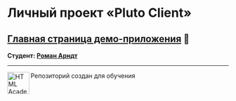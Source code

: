 # Личный проект «Pluto Client»

## [Главная страница демо-приложения](https://pluto-score.herokuapp.com) 🐾

**Студент: [Роман Арндт](https://htmlacademy.ru/profile/romuelson)**

---

<a href="https://htmlacademy.ru/profession/react"><img align="left" width="50" height="50" title="HTML Academy" src="https://up.htmlacademy.ru/static/img/intensive/react/logo-for-github.png"></a>

Репозиторий создан для обучения
